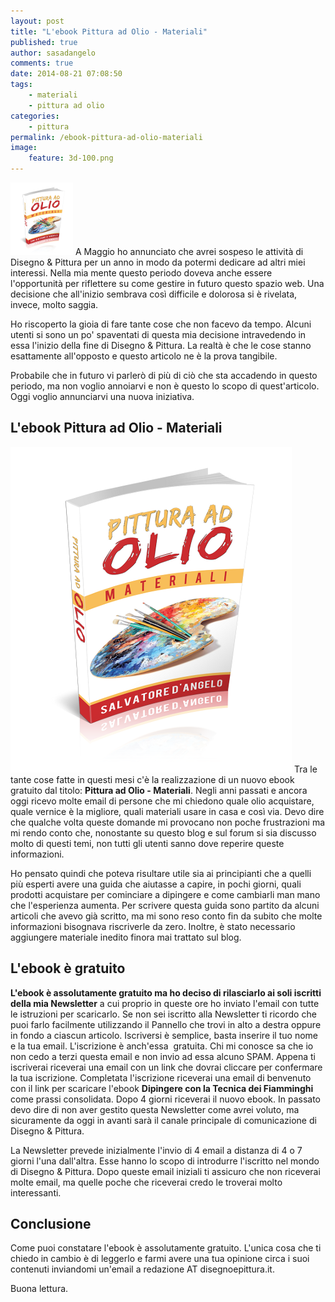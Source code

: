 ```yaml
---
layout: post
title: "L'ebook Pittura ad Olio - Materiali"
published: true
author: sasadangelo
comments: true
date: 2014-08-21 07:08:50
tags:
    - materiali
    - pittura ad olio
categories:
    - pittura
permalink: /ebook-pittura-ad-olio-materiali
image:
    feature: 3d-100.png
---
```


![Pittura ad Olio - Materiali](/wp-content/uploads/3d-100.png) A Maggio ho annunciato che avrei sospeso le attività di Disegno & Pittura per un anno in modo da potermi dedicare ad altri miei interessi. Nella mia mente questo periodo doveva anche essere l'opportunità per riflettere su come gestire in futuro questo spazio web. Una decisione che all'inizio sembrava così difficile e dolorosa si è rivelata, invece, molto saggia.

Ho riscoperto la gioia di fare tante cose che non facevo da tempo. Alcuni utenti si sono un po' spaventati di questa mia decisione intravedendo in essa l'inizio della fine di Disegno & Pittura. La realtà è che le cose stanno esattamente all'opposto e questo articolo ne è la prova tangibile.

Probabile che in futuro vi parlerò di più di ciò che sta accadendo in questo periodo, ma non voglio annoiarvi e non è questo lo scopo di quest'articolo. Oggi voglio annunciarvi una nuova iniziativa.

## L'ebook Pittura ad Olio - Materiali

![Pittura ad Olio - Materiali](/wp-content/uploads/3d-450.png) Tra le tante cose fatte in questi mesi c'è la realizzazione di un nuovo ebook gratuito dal titolo: **Pittura ad Olio - Materiali**. Negli anni passati e ancora oggi ricevo molte email di persone che mi chiedono quale olio acquistare, quale vernice è la migliore, quali materiali usare in casa e così via. Devo dire che qualche volta queste domande mi provocano non poche frustrazioni ma mi rendo conto che, nonostante su questo blog e sul forum si sia discusso molto di questi temi, non tutti gli utenti sanno dove reperire queste informazioni.

Ho pensato quindi che poteva risultare utile sia ai principianti che a quelli più esperti avere una guida che aiutasse a capire, in pochi giorni, quali prodotti acquistare per cominciare a dipingere e come cambiarli man mano che l'esperienza aumenta. Per scrivere questa guida sono partito da alcuni articoli che avevo già scritto, ma mi sono reso conto fin da subito che molte informazioni bisognava riscriverle da zero. Inoltre, è stato necessario aggiungere materiale inedito finora mai trattato sul blog.

## L'ebook è gratuito

**L'ebook è assolutamente gratuito ma ho deciso di rilasciarlo ai soli iscritti della mia Newsletter** a cui proprio in queste ore ho inviato l'email con tutte le istruzioni per scaricarlo. Se non sei iscritto alla Newsletter ti ricordo che puoi farlo facilmente utilizzando il Pannello che trovi in alto a destra oppure in fondo a ciascun articolo. Iscriversi è semplice, basta inserire il tuo nome e la tua email. L'iscrizione è anch'essa  gratuita. Chi mi conosce sa che io non cedo a terzi questa email e non invio ad essa alcuno SPAM. Appena ti iscriverai riceverai una email con un link che dovrai cliccare per confermare la tua iscrizione. Completata l'iscrizione riceverai una email di benvenuto con il link per scaricare l'ebook **Dipingere con la Tecnica dei Fiamminghi** come prassi consolidata. Dopo 4 giorni riceverai il nuovo ebook. In passato devo dire di non aver gestito questa Newsletter come avrei voluto, ma sicuramente da oggi in avanti sarà il canale principale di comunicazione di Disegno & Pittura.

La Newsletter prevede inizialmente l'invio di 4 email a distanza di 4 o 7 giorni l'una dall'altra. Esse hanno lo scopo di introdurre l'iscritto nel mondo di Disegno & Pittura. Dopo queste email iniziali ti assicuro che non riceverai molte email, ma quelle poche che riceverai credo le troverai molto interessanti.

## Conclusione

Come puoi constatare l'ebook è assolutamente gratuito. L'unica cosa che ti chiedo in cambio è di leggerlo e farmi avere una tua opinione circa i suoi contenuti inviandomi un'email a redazione AT disegnoepittura.it.

Buona lettura.
